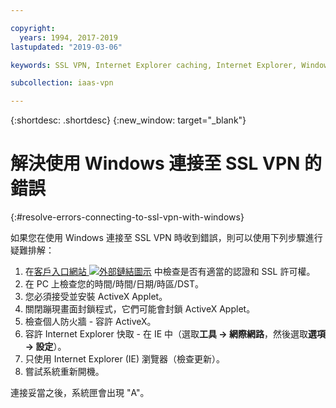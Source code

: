```yaml
---

copyright:
  years: 1994, 2017-2019
lastupdated: "2019-03-06"

keywords: SSL VPN, Internet Explorer caching, Internet Explorer, Windows

subcollection: iaas-vpn

---
```


{:shortdesc: .shortdesc}
{:new_window: target="_blank"}

# 解決使用 Windows 連接至 SSL VPN 的錯誤
{:#resolve-errors-connecting-to-ssl-vpn-with-windows}

如果您在使用 Windows 連接至 SSL VPN 時收到錯誤，則可以使用下列步驟進行疑難排解：

1. 在[客戶入口網站 ![外部鏈結圖示](../../icons/launch-glyph.svg "外部鏈結圖示")](https://control.softlayer.com/) 中檢查是否有適當的認證和 SSL 許可權。
2. 在 PC 上檢查您的時間/時間/日期/時區/DST。
3. 您必須接受並安裝 ActiveX Applet。
4. 關閉蹦現畫面封鎖程式，它們可能會封鎖 ActiveX Applet。
5. 檢查個人防火牆 - 容許 ActiveX。
6. 容許 Internet Explorer 快取 - 在 IE 中（選取**工具 -> 網際網路**，然後選取**選項 -> 設定**）。
7. 只使用 Internet Explorer (IE) 瀏覽器（檢查更新）。
8. 嘗試系統重新開機。

連接妥當之後，系統匣會出現 "A"。

